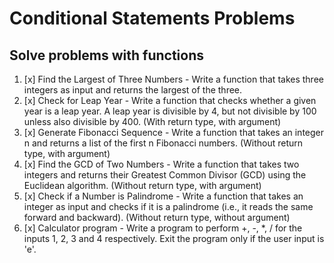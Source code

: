 # Conditional Statements Problems


## Solve problems with functions

01. [x] Find the Largest of Three Numbers - Write a function that takes three integers as input and returns the largest of the three.
02. [x] Check for Leap Year - Write a function that checks whether a given year is a leap year. A leap year is divisible by 4, but not divisible by 100 unless also divisible by 400. (With return type, with argument)
03. [x] Generate Fibonacci Sequence - Write a function that takes an integer n and returns a list of the first n Fibonacci numbers. (Without return type, with argument)
04. [x] Find the GCD of Two Numbers - Write a function that takes two integers and returns their Greatest Common Divisor (GCD) using the Euclidean algorithm. (Without return type, with argument)
05. [x] Check if a Number is Palindrome - Write a function that takes an integer as input and checks if it is a palindrome (i.e., it reads the same forward and backward). (Without return type, without argument)
16. [x] Calculator program - Write a program to perform +, -, *, / for the inputs 1, 2, 3 and 4 respectively. Exit the program only if the user input is 'e'.
